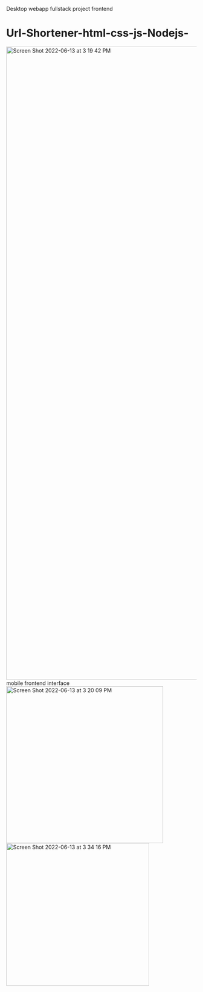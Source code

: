Desktop webapp fullstack project frontend
# Url-Shortener-html-css-js-Nodejs-
<img width="1676" alt="Screen Shot 2022-06-13 at 3 19 42 PM" src="https://user-images.githubusercontent.com/82598461/173390097-2441b431-279f-4dc5-8c7e-f550bbc4a017.png">
mobile frontend interface 
<img width="415" alt="Screen Shot 2022-06-13 at 3 20 09 PM" src="https://user-images.githubusercontent.com/82598461/173392429-13e10578-56c9-4414-b63b-9264deeba01c.png"> <img width="378" alt="Screen Shot 2022-06-13 at 3 34 16 PM" src="https://user-images.githubusercontent.com/82598461/173392226-291f8de7-41fa-45ed-86a9-04e142c350c7.png">
